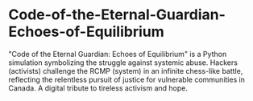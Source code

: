 # Code-of-the-Eternal-Guardian-Echoes-of-Equilibrium
"Code of the Eternal Guardian: Echoes of Equilibrium" is a Python simulation symbolizing the struggle against systemic abuse. Hackers (activists) challenge the RCMP (system) in an infinite chess-like battle, reflecting the relentless pursuit of justice for vulnerable communities in Canada. A digital tribute to tireless activism and hope.
